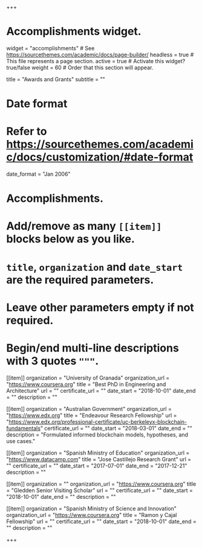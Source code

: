 +++
# Accomplishments widget.
widget = "accomplishments"  # See https://sourcethemes.com/academic/docs/page-builder/
headless = true  # This file represents a page section.
active = true  # Activate this widget? true/false
weight = 60  # Order that this section will appear.

title = "Awards and Grants"
subtitle = ""

# Date format
#   Refer to https://sourcethemes.com/academic/docs/customization/#date-format
date_format = "Jan 2006"

# Accomplishments.
#   Add/remove as many `[[item]]` blocks below as you like.
#   `title`, `organization` and `date_start` are the required parameters.
#   Leave other parameters empty if not required.
#   Begin/end multi-line descriptions with 3 quotes `"""`.


[[item]]
  organization = "University of Granada"
  organization_url = "https://www.coursera.org"
  title = "Best PhD in Engineering and Architecture"
  url = ""
  certificate_url = ""
  date_start = "2018-10-01"
  date_end = ""
  description = ""

[[item]]
  organization = "Australian Government"
  organization_url = "https://www.edx.org"
  title = "Endeavour Research Fellowship"
  url = "https://www.edx.org/professional-certificate/uc-berkeleyx-blockchain-fundamentals"
  certificate_url = ""
  date_start = "2018-03-01"
  date_end = ""
  description = "Formulated informed blockchain models, hypotheses, and use cases."
  
[[item]]
  organization = "Spanish Ministry of Education"
  organization_url = "https://www.datacamp.com"
  title = "Jose Castillejo Research Grant"
  url = ""
  certificate_url = ""
  date_start = "2017-07-01"
  date_end = "2017-12-21"
  description = ""
  
  
[[item]]
  organization = ""
  organization_url = "https://www.coursera.org"
  title = "Gledden Senior Visiting Scholar"
  url = ""
  certificate_url = ""
  date_start = "2018-10-01"
  date_end = ""
  description = ""
  
  
[[item]]
  organization = "Spanish Ministry of Science and Innovation"
  organization_url = "https://www.coursera.org"
  title = "Ramon y Cajal Fellowship"
  url = ""
  certificate_url = ""
  date_start = "2018-10-01"
  date_end = ""
  description = ""
  
  
+++
